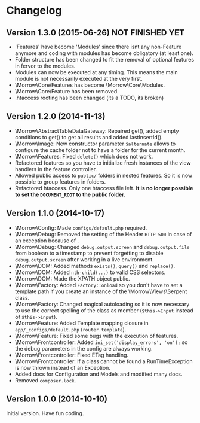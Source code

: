 Changelog
============

Version 1.3.0 (2015-06-26) NOT FINISHED YET
-------------

* 'Features' have become 'Modules' since there isnt any non-Feature anymore and coding with modules has become obligatory (at least one).
* Folder structure has been changed to fit the removal of optional features in fervor to the modules.
* Modules can now be executed at any timing. This means the main module is not necessarily executed at the very first.
* \Morrow\Core\Features has become \Morrow\Core\Modules.
* \Morrow\Core\Feature has been removed.
* .htaccess rooting has been changed (its a TODO, its broken)


Version 1.2.0 (2014-11-13)
-------------

* \Morrow\AbstractTableDataGateway: Repaired get(), added empty conditions to get() to get all results and added lastInsertId().
* \Morrow\Image: New constructor parameter `$alternate` allows to configure the cache folder not to have a folder for the current month.
* \Morrow\Features: Fixed `delete()` which does not work.
* Refactored features so you have to initialize fresh instances of the view handlers in the feature controller.
* Allowed public access to `public/` folders in nested features. So it is now possible to group features in folders.
* Refactored htaccess. Only one htaccess file left. **It is no longer possible to set the `DOCUMENT_ROOT` to the public folder.**


Version 1.1.0 (2014-10-17)
-------------

* \Morrow\Config: Made `configs/default.php` required.
* \Morrow\Debug: Removed the setting of the Header `HTTP 500` in case of an exception because of .
* \Morrow\Debug: Changed `debug.output.screen` and `debug.output.file` from boolean to a timestamp to prevent forgetting to disable `debug.output.screen` after working in a live environment.
* \Morrow\DOM: Added methods `exists()`, `query()` and `replace()`.
* \Morrow\DOM: Added `nth-child(...)` to valid CSS selectors.
* \Morrow\DOM: Made the XPATH object public.
* \Morrow\Factory: Added `Factory::onload` so you don't have to set a template path if you create an instance of the \Morrow\Views\Serpent class.
* \Morrow\Factory: Changed magical autoloading so it is now necessary to use the correct spelling of the class as member (`$this->Input` instead of `$this->input`).
* \Morrow\Feature: Added Template mapping closure in `app/_configs/default.php` (`router.template`).
* \Morrow\Feature: Fixed some bugs with the execution of features.
* \Morrow\Frontcontroller: Added `ini_set('display_errors', 'on');` so the debug parameters in the config are always working.
* \Morrow\Frontcontroller: Fixed ETag handling.
* \Morrow\Frontcontroller: If a class cannot be found a RunTimeException is now thrown instead of an Exception.
* Added docs for Configuration and Models and modified many docs.
* Removed `composer.lock`.


Version 1.0.0 (2014-10-10)
-------------

Initial version. Have fun coding.

